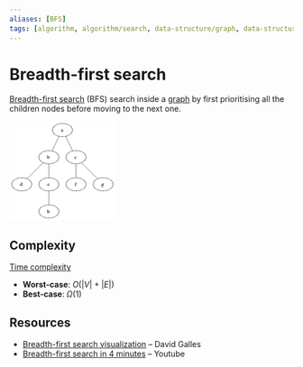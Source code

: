 ```yaml
---
aliases: [BFS]
tags: [algorithm, algorithm/search, data-structure/graph, data-structure/tree]
---
```


# Breadth-first search

[Breadth-first search](https://en.wikipedia.org/wiki/Breadth-first_search) (BFS) search inside a [graph](../../data/database/nosql/graph.md) by first prioritising all the children nodes before moving to the next one.

![Animated example of a breadth-first-search](../assets/breadth-first-search.gif)

## Complexity

[Time complexity](../complexity.md)
- **Worst-case**: $O(|V|+|E|)$
- **Best-case**: $\Omega(1)$

## Resources

- [Breadth-first search visualization](https://www.cs.usfca.edu/~galles/visualization/BFS.html) – David Galles
- [Breadth-first search in 4 minutes](https://www.youtube.com/watch?v=HZ5YTanv5QE) – Youtube